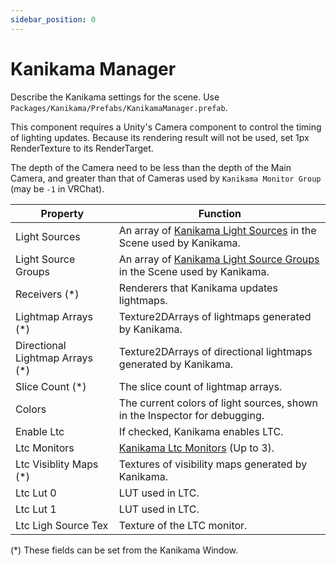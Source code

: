 ```yaml
---
sidebar_position: 0
---
```


# Kanikama Manager

Describe the Kanikama settings for the scene.
Use `Packages/Kanikama/Prefabs/KanikamaManager.prefab`.

This component requires a Unity's Camera component to control the timing of lighting updates. Because its rendering result will not be used, set 1px RenderTexture to its RenderTarget.

The depth of the Camera need to be less than the depth of the Main Camera, and greater than that of Cameras used by `Kanikama Monitor Group` (may be `-1` in VRChat).

|Property|Function|
|-|-|
|Light Sources|An array of [Kanikama Light Sources](kanikama-light-source) in the Scene used by Kanikama.|
|Light Source Groups|An array of [Kanikama Light Source Groups](kanikama-light-source-group) in the Scene used by Kanikama.|
|Receivers (*)|Renderers that Kanikama updates lightmaps.|
|Lightmap Arrays (*)|Texture2DArrays of lightmaps generated by Kanikama.|
|Directional Lightmap Arrays (*)|Texture2DArrays of directional lightmaps generated by Kanikama.|
|Slice Count (*)|The slice count of lightmap arrays.|
|Colors| The current colors of light sources, shown in the Inspector for debugging.|
|Enable Ltc|If checked, Kanikama enables LTC.|
|Ltc Monitors|[Kanikama Ltc Monitors](kanikama-ltc-monitor) (Up to 3).|
|Ltc Visiblity Maps (*)|Textures of visibility maps generated by Kanikama.|
|Ltc Lut 0|LUT used in LTC.|
|Ltc Lut 1|LUT used in LTC.|
|Ltc Ligh Source Tex|Texture of the LTC monitor.|

(*) These fields can be set from the Kanikama Window.
